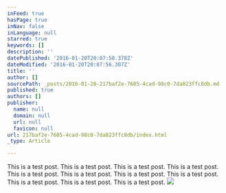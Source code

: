 ```yaml
---
inFeed: true
hasPage: true
inNav: false
inLanguage: null
starred: true
keywords: []
description: ''
datePublished: '2016-01-20T20:07:58.378Z'
dateModified: '2016-01-20T20:07:56.307Z'
title: ''
author: []
sourcePath: _posts/2016-01-20-217baf2e-7605-4cad-98c0-7da823ffc8db.md
published: true
authors: []
publisher:
  name: null
  domain: null
  url: null
  favicon: null
url: 217baf2e-7605-4cad-98c0-7da823ffc8db/index.html
_type: Article

---
```

This is a test post. This is a test post. This is a test post. This is a test post. This is a test post. This is a test post. This is a test post. This is a test post. This is a test post. This is a test post. This is a test post.
![](https://the-grid-user-content.s3-us-west-2.amazonaws.com/afe2bdbe-5d66-40e6-8416-8748d0f16fe4.jpg)